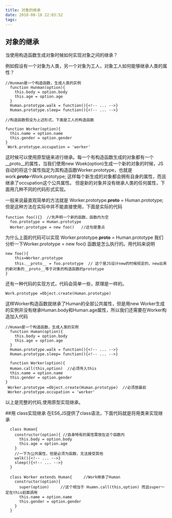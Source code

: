 ```yaml
---
title: 对象的继承
date: 2018-08-18 22:03:52
tags:
---
```



## 对象的继承

当使用构造函数生成对象时候如何实现对象之间的继承？

例如假设有一个对象为人类，另一个对象为工人，对象工人如何能够继承人类的属性？

```
//Hunman是一个构造函数，生成人类的实例
  function Hunman(option){
    this.body = option.body
    this.age = option.age
  }
  Human.prototype.walk = function(){<!-- ... -->}
  Human.prototype.sleep= function(){<!-- ... -->}

//构造函数假设为上述形式，下面是工人的构造函数

function Worker(option){
  this.name = option.name
  this.gender = option.gender
}
 Work.prototype.occupation = 'worker'
 ```

这时候可以使用原型链来进行继承。每一个有构造函数生成的对象都有一个__proto__的属性，当我们使用new Woek(option)生成一个新的对象的时候，JS自动的将这个属性指定为其构造函数Worker.prototype，也就是work.__proto__=Work.prototype; 这样每个新生成的对象都会拥有自身的属性，而且继承了occupation这个公共属性。
但是新的对象并没有继承人类的任何属性，下面用几种不同的代码形式实现。

一般来说最直观简单的方法就是 Worker.prototype.__proto__ = Human.prototype;但是这种方法在实际中并不能直接使用，下面是实际的代码

``` 
function foo(){}  //先声明一个新的函数，函数内为空
  foo.prototype = Human.prototype
  Worker.prototype = new foo()   //这句是重点
```

为什么上面的代码可以实现 Worker.prototype.__proto__ = Human.prototype 
我们分析一下Worker.prototype = new foo() 函数是怎么执行的。用代码来说明
``` 
new foo(){
    this=Worker.prototype
    this.__proto__ = foo.prototype  // 这个是JS设计new的时候规定的，new出来的新对象的__proto__等于对象的构造函数的prototype
}
```

还有一种代码的实现方式，代码会简单一些，原理是一样的。
```
Work.prototype =Object.create(Human.prototype)
```
这样Worker构造函数就继承了Human的全部公共属性，但是用new Worker生成的实例并没有继承Human.body和Human.age属性，所以我们还需要在Worker构造加入代码
```
//Human是一个构造函数，生成人类的实例
  function Human(option){
    this.body = option.body
    this.age = option.age
  }
  Human.prototype.walk = function(){<!-- ... -->}
  Human.prototype.sleep= function(){<!-- ... -->}
  
  function Worker(option){
  Human.call(this,option)  //必须传入this
  this.name = option.name
  this.gender = option.gender
}
 Worker.prototype =Object.create(Human.prototype)  //必须放最前
 Worker.prototype.occupation = 'worker'
```
以上是完整的代码,使用原型实现继承。

##用 class实现继承
在ES6,JS提供了class语法，下面代码就是将用类来实现继承
```
  class Human{
    constructor(option){ //自身特有的属性需放在这个函数内
      this.body = option.body
      this.age = option.age
    }
    //一下为公共属性，但是必须为函数，无法接受其他
    walk(){<!-- ... -->}
    sleep(){<!-- ... -->}
  }

  class Worker extends Human{     //Work继承了Human
    constructor(option){
      super(option)     //这个相当于 Huamn.call(this,option) 而且super一定在this前面调用
      this.name = option.name
      this.gender = option.gender
    }
  }
```








 
  